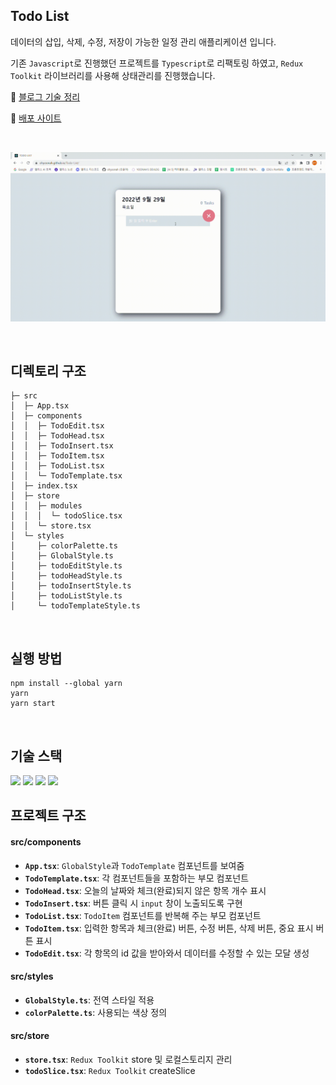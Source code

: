 ## Todo List

데이터의 삽입, 삭제, 수정, 저장이 가능한 일정 관리 애플리케이션 입니다.

기존 `Javascript`로 진행했던 프로젝트를 `Typescript`로 리팩토링 하였고, `Redux Toolkit` 라이브러리를 사용해 상태관리를 진행했습니다.

🔗 [블로그 기술 정리](https://ohyoonah.github.io/project/2022-09-18-todolist/)

🔗 [배포 사이트](https://ohyoonah.github.io/todo_list_ts/)

<br>

![시연](public/test.gif)

<br>

## 디렉토리 구조

```
├─ src
│  ├─ App.tsx
│  ├─ components
│  │  ├─ TodoEdit.tsx
│  │  ├─ TodoHead.tsx
│  │  ├─ TodoInsert.tsx
│  │  ├─ TodoItem.tsx
│  │  ├─ TodoList.tsx
│  │  └─ TodoTemplate.tsx
│  ├─ index.tsx
│  ├─ store
│  │  ├─ modules
│  │  │  └─ todoSlice.tsx
│  │  └─ store.tsx
│  └─ styles
│     ├─ colorPalette.ts
│     ├─ GlobalStyle.ts
│     ├─ todoEditStyle.ts
│     ├─ todoHeadStyle.ts
│     ├─ todoInsertStyle.ts
│     ├─ todoListStyle.ts
│     └─ todoTemplateStyle.ts
```

<br>

## 실행 방법

```
npm install --global yarn
yarn
yarn start
```

<br>

## 기술 스택

<img src="https://img.shields.io/badge/React-61DAFB?style=for-the-badge&logo=React&logoColor=white">
<img src="https://img.shields.io/badge/TypeScript-3178C6?style=for-the-badge&logo=TypeScript&logoColor=white">
<img src="https://img.shields.io/badge/Redux Toolkit-764ABC?style=for-the-badge&logo=Redux&logoColor=white">
<img src="https://img.shields.io/badge/styled components-DB7093?style=for-the-badge&logo=styled-components&logoColor=white">


<br>

## 프로젝트 구조

#### src/components
  - **`App.tsx`**: `GlobalStyle`과 `TodoTemplate` 컴포넌트를 보여줌
  - **`TodoTemplate.tsx`**: 각 컴포넌트들을 포함하는 부모 컴포넌트
  - **`TodoHead.tsx`**: 오늘의 날짜와 체크(완료)되지 않은 항목 개수 표시
  - **`TodoInsert.tsx`**: 버튼 클릭 시 `input` 창이 노출되도록 구현
  - **`TodoList.tsx`**: `TodoItem` 컴포넌트를 반복해 주는 부모 컴포넌트
  - **`TodoItem.tsx`**: 입력한 항목과 체크(완료) 버튼, 수정 버튼, 삭제 버튼, 중요 표시 버튼 표시
  - **`TodoEdit.tsx`**: 각 항목의 id 값을 받아와서 데이터를 수정할 수 있는 모달 생성
  
#### src/styles
  - **`GlobalStyle.ts`**: 전역 스타일 적용
  - **`colorPalette.ts`**: 사용되는 색상 정의
  
#### src/store
  - **`store.tsx`**: `Redux Toolkit` store 및 로컬스토리지 관리
  - **`todoSlice.tsx`**: `Redux Toolkit` createSlice
